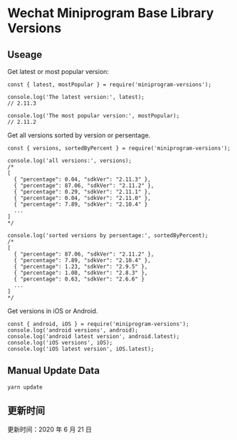 
# Wechat Miniprogram Base Library Versions

## Useage

Get latest or most popular version:

```;
const { latest, mostPopular } = require('miniprogram-versions');

console.log('The latest version:', latest);
// 2.11.3

console.log('The most popular version:', mostPopular);
// 2.11.2

```

Get all versions sorted by version or persentage.

```
const { versions, sortedByPercent } = require('miniprogram-versions');

console.log('all versions:', versions);
/*
[
  { "percentage": 0.04, "sdkVer": "2.11.3" },
  { "percentage": 87.06, "sdkVer": "2.11.2" },
  { "percentage": 0.29, "sdkVer": "2.11.1" },
  { "percentage": 0.04, "sdkVer": "2.11.0" },
  { "percentage": 7.89, "sdkVer": "2.10.4" }
  ...
]
*/

console.log('sorted versions by persentage:', sortedByPercent);
/*
[
  { "percentage": 87.06, "sdkVer": "2.11.2" },
  { "percentage": 7.89, "sdkVer": "2.10.4" },
  { "percentage": 1.23, "sdkVer": "2.9.5" },
  { "percentage": 1.08, "sdkVer": "2.8.3" },
  { "percentage": 0.63, "sdkVer": "2.6.6" }
  ...
]
*/
```

Get versions in iOS or Android.

```
const { android, iOS } = require('miniprogram-versions');
console.log('android versions', android);
console.log('android latest version', android.latest);
console.log('iOS versions', iOS);
console.log('iOS latest version', iOS.latest);
```

## Manual Update Data

```
yarn update
```

## 更新时间

更新时间：2020 年 6 月 21 日

